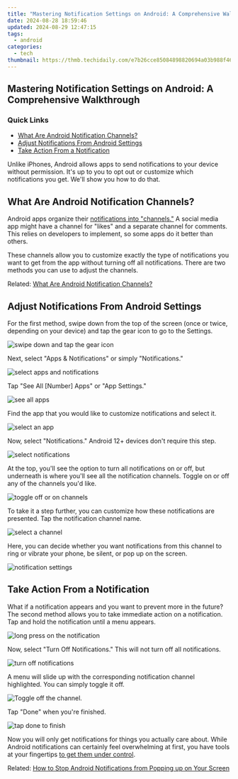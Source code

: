 ```yaml
---
title: "Mastering Notification Settings on Android: A Comprehensive Walkthrough"
date: 2024-08-28 18:59:46
updated: 2024-08-29 12:47:15
tags:
  - android
categories:
  - tech
thumbnail: https://thmb.techidaily.com/e7b26cce85084898820694a03b988f46853880c83b86563e047e92a3e8096101.jpg
---
```


## Mastering Notification Settings on Android: A Comprehensive Walkthrough

### Quick Links

* [What Are Android Notification Channels?](https://vimeo-videos.techidaily.com/2024-approved-speedy-views-on-vimeo-how/)
* [Adjust Notifications From Android Settings](https://some-guidance.techidaily.com/the-ultimate-4k-aerial-experience-with-xiaomis-drone-for-2024/)
* [Take Action From a Notification](https://activate-lock.techidaily.com/in-2024-top-7-icloud-activation-bypass-tools-for-your-iphone-8-by-drfone-ios/)

 Unlike iPhones, Android allows apps to send notifications to your device without permission. It's up to you to opt out or customize which notifications you get. We'll show you how to do that.

##  What Are Android Notification Channels?

 Android apps organize their [notifications into "channels."](https://apple-account.techidaily.com/how-to-fix-when-apple-account-locked-on-iphone-8-by-drfone-ios/) A social media app might have a channel for "likes" and a separate channel for comments. This relies on developers to implement, so some apps do it better than others.

 These channels allow you to customize exactly the type of notifications you want to get from the app without turning off all notifications. There are two methods you can use to adjust the channels.

Related: [What Are Android Notification Channels?](https://apple-account.techidaily.com/how-to-fix-when-apple-account-locked-on-iphone-8-by-drfone-ios/) 

##  Adjust Notifications From Android Settings

 For the first method, swipe down from the top of the screen (once or twice, depending on your device) and tap the gear icon to go to the Settings.

![swipe down and tap the gear icon](https://static1.howtogeekimages.com/wordpress/wp-content/uploads/2021/02/2021-02-01_15-32-22.png) 

 Next, select "Apps & Notifications" or simply "Notifications."

![select apps and notifications](https://static1.howtogeekimages.com/wordpress/wp-content/uploads/2021/02/2021-02-02_15-08-17.png) 

 Tap "See All \[Number\] Apps" or "App Settings."

![see all apps](https://static1.howtogeekimages.com/wordpress/wp-content/uploads/2021/02/2021-02-02_15-08-34.png) 

 Find the app that you would like to customize notifications and select it.

![select an app](https://static1.howtogeekimages.com/wordpress/wp-content/uploads/2021/02/2021-02-25_15-38-19.png) 

 Now, select "Notifications." Android 12+ devices don't require this step.

![select notifications](https://static1.howtogeekimages.com/wordpress/wp-content/uploads/2021/02/2021-02-25_15-38-42.png) 

 At the top, you'll see the option to turn all notifications on or off, but underneath is where you'll see all the notification channels. Toggle on or off any of the channels you'd like.

![toggle off or on channels](https://static1.howtogeekimages.com/wordpress/wp-content/uploads/2021/02/2021-02-25_15-52-42.png) 

 To take it a step further, you can customize how these notifications are presented. Tap the notification channel name.

![select a channel](https://static1.howtogeekimages.com/wordpress/wp-content/uploads/2021/02/2021-02-25_15-52-30.png) 

 Here, you can decide whether you want notifications from this channel to ring or vibrate your phone, be silent, or pop up on the screen.

![notification settings](https://static1.howtogeekimages.com/wordpress/wp-content/uploads/2021/02/2021-02-25_15-54-41.png) 

##  Take Action From a Notification

 What if a notification appears and you want to prevent more in the future? The second method allows you to take immediate action on a notification. Tap and hold the notification until a menu appears.

![long press on the notification](https://static1.howtogeekimages.com/wordpress/wp-content/uploads/2021/02/2021-02-25_16-00-34.png) 

 Now, select "Turn Off Notifications." This will not turn off all notifications.

![turn off notifications](https://static1.howtogeekimages.com/wordpress/wp-content/uploads/2021/02/2021-02-25_16-02-01.png) 

 A menu will slide up with the corresponding notification channel highlighted. You can simply toggle it off.

![Toggle off the channel.](https://static1.howtogeekimages.com/wordpress/wp-content/uploads/2021/09/2021-09-01_16-49-17.png) 

 Tap "Done" when you're finished.

![tap done to finish](https://static1.howtogeekimages.com/wordpress/wp-content/uploads/2021/02/2021-02-25_16-03-15.png) 

 Now you will only get notifications for things you actually care about. While Android notifications can certainly feel overwhelming at first, you have tools at your fingertips [to get them under control](https://screen-recording.techidaily.com/new-ultimate-choices-in-video-collaboration-software-for-2024/).

Related: [How to Stop Android Notifications from Popping up on Your Screen](https://screen-recording.techidaily.com/new-ultimate-choices-in-video-collaboration-software-for-2024/)

<ins class="adsbygoogle"
     style="display:block"
     data-ad-format="autorelaxed"
     data-ad-client="ca-pub-7571918770474297"
     data-ad-slot="1223367746"></ins>



<ins class="adsbygoogle"
     style="display:block"
     data-ad-client="ca-pub-7571918770474297"
     data-ad-slot="8358498916"
     data-ad-format="auto"
     data-full-width-responsive="true"></ins>
